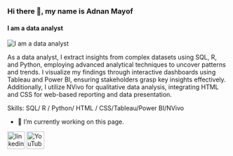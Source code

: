 ### Hi there 👋, my name is Adnan Mayof
#### I am a data analyst
![I am a data analyst](https://arturssmirnovs.github.io/github-profile-readme-generator/images/banner.png)

 As a data analyst, I extract insights from complex datasets using SQL, R, and Python, employing advanced analytical techniques to uncover patterns and trends. I visualize my findings through interactive dashboards using Tableau and Power BI, ensuring stakeholders grasp key insights effectively. Additionally, I utilize NVivo for qualitative data analysis, integrating HTML and CSS for web-based reporting and data presentation.

Skills: SQL/ R / Python/ HTML / CSS/Tableau/Power BI/NVivo

- 🔭 I’m currently working on this page. 


[<img src='https://cdn.jsdelivr.net/npm/simple-icons@3.0.1/icons/linkedin.svg' alt='linkedin' height='40'>](https://www.linkedin.com/in/https://www.linkedin.com/in/adnanmayof//)  [<img src='https://cdn.jsdelivr.net/npm/simple-icons@3.0.1/icons/youtube.svg' alt='YouTube' height='40'>](https://www.youtube.com/channel/https://www.youtube.com/channel/UCNFVwcGoc8WQmPGs287geNw)  



 



